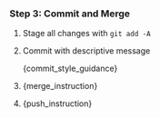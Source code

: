 ### Step 3: Commit and Merge

1. Stage all changes with `git add -A`
2. Commit with descriptive message
   
   {commit_style_guidance}
   
3. {merge_instruction}
4. {push_instruction}